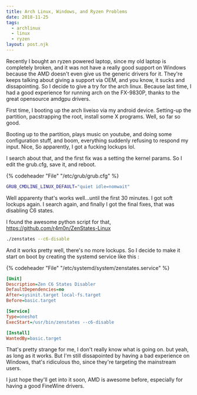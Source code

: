 ```yaml
---
title: Arch Linux, Windows, and Ryzen Problems
date: 2018-11-25
tags:
  - archlinux
  - linux
  - ryzen
layout: post.njk
---
```


Recently I bought an ryzen powered laptop, since my old laptop is completely broken, and it was not have a really good support on Windows because the AMD doesn't even give us the generic drivers for it. They're keeps talking about giving a support via OEM, and you know, it sucks and dissapointing.
So I decide to give a try for the arch linux.
Because last time, I had a good experience for running arch on the FX-9830P, thanks to the great opensource amdgpu drivers.

First time, I booting up the arch liveiso via my android device.
Setting-up the partition, pacstrapping the root, install some X programs.
Well, so far so good.

Booting up to the partition, plays music on youtube, and doing some configuration stuff, and boom, everything suddenly refusing to respond my input.
Nice, So apparently, I got a fucking lockups lol.

I search about that, and the first fix was a setting the kernel params.
So I edit the grub.cfg, save it, and reboot.

{% codeheader "File" "/etc/grub/grub.cfg" %}

```bash
GRUB_CMDLINE_LINUX_DEFAULT="quiet idle=nomwait"
```

Well apparenty that's works well...until the first 30 minutes. I got soft lockups again.
I search again, and finally I got the final fixes, that was disabling C6 states.

I found the awesome python script for that, https://github.com/r4m0n/ZenStates-Linux

```bash
./zenstates --c6-disable
```

And it works pretty well, there's no more lockups.
So I decide to make it start on boot by creating the systemd service like this :

{% codeheader "File" "/etc/systemd/system/zenstates.service" %}

```ini
[Unit]
Description=Zen C6 States Disabler
DefaultDependencies=no
After=sysinit.target local-fs.target
Before=basic.target

[Service]
Type=oneshot
ExecStart=/usr/bin/zenstates --c6-disable

[Install]
WantedBy=basic.target
```

That's pretty strange for me, I don't really know what is going on. but yeah, as long as it works.
But I'm still dissapointed by having a bad experience on Windows, that's ridiculous tho, since they're targeting the mainstream users.

I just hope they'll get into it soon, AMD is awesome before, especially for having a good FineWine drivers.
